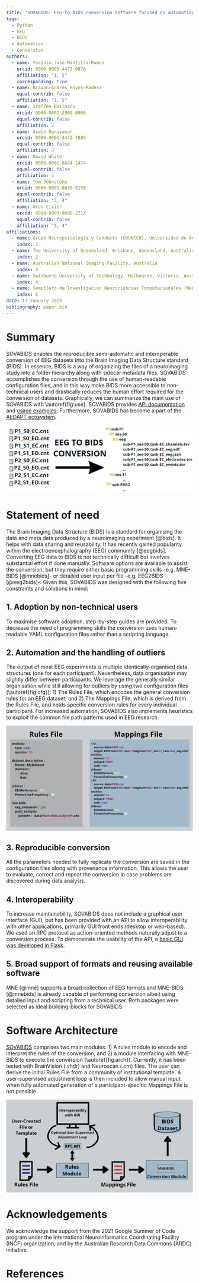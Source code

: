```yaml
---
title: 'SOVABIDS: EEG-to-BIDS conversion software focused on automation, reproducibility and interoperability'
tags:
  - Python
  - EEG
  - BIDS
  - Automation
  - Conversion
authors:
  - name: Yorguin-José Mantilla-Ramos
    orcid: 0000-0003-4473-0876
    affiliation: "1, 5"
    corresponding: true
  - name: Brayan-Andrés Hoyos-Madera
    equal-contrib: false
    affiliation: "1, 5"
  - name: Steffen Bollmann
    orcid: 0000-0002-2909-0906
    equal-contrib: false
    affiliation: 2
  - name: Aswin Narayanan
    orcid: 0000-0002-4473-7886
    equal-contrib: false
    affiliation: 3
  - name: David White
    orcid: 0000-0001-8694-1474
    equal-contrib: false
    affiliation: 4
  - name: Tom Johnstone
    orcid: 0000-0001-8635-8158
    equal-contrib: false
    affiliation: "3, 4"
  - name: Oren Civier
    orcid: 0000-0003-0090-271X
    equal-contrib: false
    affiliation: "3, 4"
affiliations:
  - name: Grupo Neuropsicología y Conducta (GRUNECO), Universidad de Antioquia, Medellín,Colombia
    index: 1
  - name: The University of Queensland, Brisbane, Queensland, Australia
    index: 2
  - name: Australian National Imaging Facility, Australia
    index: 3
  - name: Swinburne University of Technology, Melbourne, Victoria, Australia
    index: 4
  - name: Semillero de Investigación Neurociencias Computacionales (NeuroCo), Universidad de Antioquia, Medellín, Colombia
    index: 5
date: 17 January 2023
bibliography: paper.bib
---
```


# Summary

SOVABIDS enables the reproducible semi-automatic and interoperable conversion of EEG datasets into the Brain Imaging Data Structure standard (BIDS). In essence, BIDS is a way of organizing the files of a neuroimaging study into a folder hierarchy along with sidecar metadata files. SOVABIDS accomplishes the conversion through the use of human-readable configuration files, and in this way make BIDS more accessible to non-technical users and drastically reduces the human effort required for the conversion of datasets. Graphically, we can summarize the main use of SOVABIDS with \autoref{fig:use}. SOVABIDS provides [API documentation](https://sovabids.readthedocs.io/en/latest/autoapi/index.html) and [usage examples](https://sovabids.readthedocs.io/en/latest/auto_examples/index.html). Furthermore, SOVABIDS has become a part of the [AEDAPT ecosystem](www.aedapt.net).

![Illustration of SOVABIDS' main use.\label{fig:use}](main-use.png)

# Statement of need

The Brain Imaging Data Structure (BIDS) is a standard for organising the data and meta data produced by a neuroimaging experiment [@bids]. It helps with data sharing and reusability. It has recently gained popularity within the electroencephalography (EEG) community [@eegbids]. Converting EEG data to BIDS is not technically difficult but involves substantial effort if done manually. Software options are available to assist the conversion, but they require either basic programming skills -e.g. MNE-BIDS [@mnebids]- or detailed user input per file -e.g. EEG2BIDS [@eeg2bids]-. Given this, SOVABIDS was designed with the following five constraints and solutions in mind:

## 1. Adoption by non-technical users

To maximise software adoption, step-by-step guides are provided. To decrease the need of programming skills the conversion uses human-readable YAML configuration files rather than a scripting language.

## 2. Automation and the handling of outliers

The output of most EEG experiments is multiple identically-organised data structures (one for each participant). Nevertheless, data organisation may slightly differ between participants. We leverage the generally similar organisation while still allowing for outliers by using two configuration files (\autoref{fig:cfg}): 1) The Rules File, which encodes the general conversion rules for an EEG dataset; and 2) The Mappings File, which is derived from the Rules File, and holds specific conversion rules for every individual participant. For increased automation, SOVABIDS also implements heuristics to exploit the common file path patterns used in EEG research.

![From a Rules File, a mapping for each file in the dataset can be generated and saved in the Mappings File. The colors illustrate how the information in both files is related.\label{fig:cfg}](rules-mappings.png)

## 3. Reproducible conversion

All the parameters needed to fully replicate the conversion are saved in the configuration files along with provenance information. This allows the user to evaluate, correct and repeat the conversion in case problems are discovered during data analysis.

## 4. Interoperability

To increase maintainability, SOVABIDS does not include a graphical user interface (GUI), but has been provided with an API to allow interoperability with other applications, primarily GUI front ends (desktop or web-based). We used an RPC protocol as action-oriented methods naturally adjust to a conversion process. To demonstrate the usability of the API, a [basic GUI was developed in Flask](sovabids.readthedocs.io/en/latest/auto_examples/gui_example.html).

## 5. Broad support of formats and reusing available software

MNE [@mne] supports a broad collection of EEG formats and MNE-BIDS [@mnebids] is already capable of performing conversion albeit using detailed input and scripting from a technical user. Both packages were selected as ideal building-blocks for SOVABIDS.

# Software Architecture

[SOVABIDS](sovabids.readthedocs.io) comprises two main modules: 1) A rules module to encode and interpret the rules of the conversion, and 2) a module interfacing with MNE-BIDS to execute the conversion (\autoref{fig:arch}). Currently, it has been tested with BrainVision (.vhdr) and Neuroscan (.cnt) files. The user can derive the initial Rules File from a community or institutional template. A user-supervised adjustment loop is then included to allow manual input when fully automated generation of a participant-specific Mappings File is not possible.

![Architecture of SOVABIDS.\label{fig:arch}](arch.png)

# Acknowledgements

We acknowledge the support from the 2021 Google Summer of Code program under the International Neuroinformatics Coordinating Facility (INCF) organization, and by the Australian Research Data Commons (ARDC) initiative.

# References